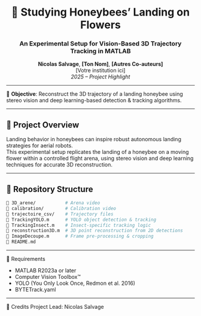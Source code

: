 <h1 align="center">🐝 Studying Honeybees’ Landing on Flowers</h1>
<h3 align="center">An Experimental Setup for Vision-Based 3D Trajectory Tracking in MATLAB</h3>

<p align="center">
  <b>Nicolas Salvage</b>, <b>[Ton Nom]</b>, <b>[Autres Co-auteurs]</b>  
  <br>
  [Votre institution ici]  
  <br>
  <i>2025 – Project Highlight</i>
</p>

---

🎯 **Objective**: Reconstruct the 3D trajectory of a landing honeybee using stereo vision and deep learning-based detection & tracking algorithms.

---

## 🚀 Project Overview

Landing behavior in honeybees can inspire robust autonomous landing strategies for aerial robots.  
This experimental setup replicates the landing of a honeybee on a moving flower within a controlled flight arena, using stereo vision and deep learning techniques for accurate 3D reconstruction.

---

## 📂 Repository Structure

```bash
📁 3D_arene/           # Arena video
📁 calibration/        # Calibration video
📁 trajectoire_csv/    # Trajectory files
📄 TrackingYOLO.m      # YOLO object detection & tracking
📄 TrackingInsect.m    # Insect-specific tracking logic
📄 reconstruction3D.m  # 3D point reconstruction from 2D detections
📄 ImageDecoupe.m      # Frame pre-processing & cropping
📄 README.md

```
---
🧰 Requirements

- MATLAB R2023a or later
- Computer Vision Toolbox™
- YOLO (You Only Look Once, Redmon et al. 2016) 
- BYTETrack.yaml 

---

👤 Credits
Project Lead: Nicolas Salvage
